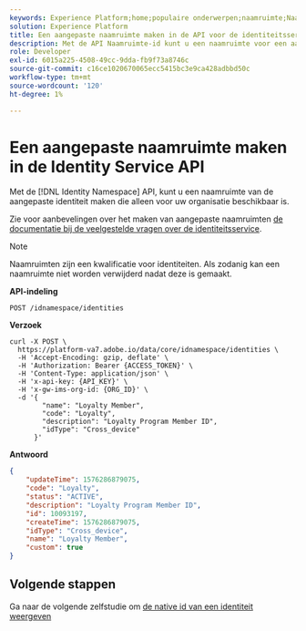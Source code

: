 ```yaml
---
keywords: Experience Platform;home;populaire onderwerpen;naamruimte;Naamruimte;naamruimten;Naamruimten;Naamruimte;Naamruimte;Identiteitsnaamruimte;Identiteit;Identiteit
solution: Experience Platform
title: Een aangepaste naamruimte maken in de API voor de identiteitsservice
description: Met de API Naamruimte-id kunt u een naamruimte voor een aangepaste identiteit maken die alleen voor uw organisatie beschikbaar is.
role: Developer
exl-id: 6015a225-4508-49cc-9dda-fb9f73a8746c
source-git-commit: c16ce1020670065ecc5415bc3e9ca428adbbd50c
workflow-type: tm+mt
source-wordcount: '120'
ht-degree: 1%

---
```


# Een aangepaste naamruimte maken in de Identity Service API

Met de [!DNL Identity Namespace] API, kunt u een naamruimte van de aangepaste identiteit maken die alleen voor uw organisatie beschikbaar is.

Zie voor aanbevelingen over het maken van aangepaste naamruimten [de documentatie bij de veelgestelde vragen over de identiteitsservice](../troubleshooting-guide.md).

>[!NOTE]
>
>Naamruimten zijn een kwalificatie voor identiteiten. Als zodanig kan een naamruimte niet worden verwijderd nadat deze is gemaakt.

**API-indeling**

```http
POST /idnamespace/identities
```

**Verzoek**

```shell
curl -X POST \
  https://platform-va7.adobe.io/data/core/idnamespace/identities \
  -H 'Accept-Encoding: gzip, deflate' \
  -H 'Authorization: Bearer {ACCESS_TOKEN}' \
  -H 'Content-Type: application/json' \
  -H 'x-api-key: {API_KEY}' \
  -H 'x-gw-ims-org-id: {ORG_ID}' \
  -d '{
        "name": "Loyalty Member",
        "code": "Loyalty",
        "description": "Loyalty Program Member ID",
        "idType": "Cross_device"
      }'
```

**Antwoord**

```json
{
    "updateTime": 1576286879075,
    "code": "Loyalty",
    "status": "ACTIVE",
    "description": "Loyalty Program Member ID",
    "id": 10093197,
    "createTime": 1576286879075,
    "idType": "Cross_device",
    "name": "Loyalty Member",
    "custom": true
}
```

## Volgende stappen

Ga naar de volgende zelfstudie om [de native id van een identiteit weergeven](./list-native-id.md)

